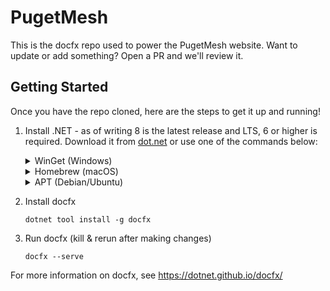 # PugetMesh
This is the docfx repo used to power the PugetMesh website.  Want to update or add something?  Open a PR and we'll review it.

## Getting Started
Once you have the repo cloned, here are the steps to get it up and running!

1. Install .NET - as of writing 8 is the latest release and LTS, 6 or higher is required.  Download it from [dot.net](https://dot.net/download) or use one of the commands below:
    <details>
    <summary>WinGet (Windows)</summary>
    
    ```
    winget install Microsoft.DotNet.SDK.8
    ```
    </details>

    <details>
    <summary>Homebrew (macOS)</summary>

    ```
    brew install --cask dotnet-sdk
    ```
    </details>

    <details>
    <summary>APT (Debian/Ubuntu)</summary>
    
    ```
    sudo apt-get update && \
    sudo apt-get install -y dotnet-sdk-8.0
    ```
    </details>
2. Install docfx
    ```
    dotnet tool install -g docfx
    ```
3. Run docfx (kill & rerun after making changes)
    ```
    docfx --serve
    ```

For more information on docfx, see https://dotnet.github.io/docfx/